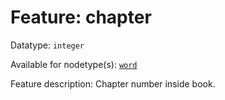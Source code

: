 # Feature: chapter

Datatype: `integer`

Available for nodetype(s): [`word`](wordnodefeatures.md)

Feature description: Chapter number inside book.
